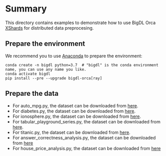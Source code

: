 # Summary
This directory contains examples to demonstrate how to use BigDL Orca [XShards](https://bigdl.readthedocs.io/en/latest/doc/Orca/Overview/data-parallel-processing.html#xshards-distributed-data-parallel-python-processing) for distributed data preprocesing.

## Prepare the environment
We recommend you to use [Anaconda](https://www.anaconda.com/distribution/#linux) to prepare the environment:

```
conda create -n bigdl python=3.7  # "bigdl" is the conda environment name, you can use any name you like.
conda activate bigdl
pip install --pre --upgrade bigdl-orca[ray]
```

## Prepare the data
- For auto_mpg.py, the dataset can be downloaded from [here](http://archive.ics.uci.edu/ml/machine-learning-databases/auto-mpg/auto-mpg.data).
- For diabetes.py, the dataset can be downloaded from [here](https://raw.githubusercontent.com/jbrownlee/Datasets/master/pima-indians-diabetes.data.csv).
- For ionosphere.py, the dataset can be downloaded from [here](https://raw.githubusercontent.com/jbrownlee/Datasets/master/ionosphere.csv).
- For tabular_playground_series.py, the dataset can be downloaded from [here](https://www.kaggle.com/code/remekkinas/tps-5-pytorch-nn-for-tabular-step-by-step/data?select=train.csv).
- For titanic.py, the dataset can be downloaded from [here](https://www.kaggle.com/code/chuanguy/titanic-data-processing-with-python-0-813/data?select=train.csv).
- For answer_correctness_analysis.py, the dataset can be downloaded from [here](https://www.kaggle.com/competitions/riiid-test-answer-prediction/data?select=train.csv)
- For house_price_analysis.py, the dataset can be downloaded from [here](https://www.kaggle.com/code/pmarcelino/comprehensive-data-exploration-with-python/data?select=train.csv)
